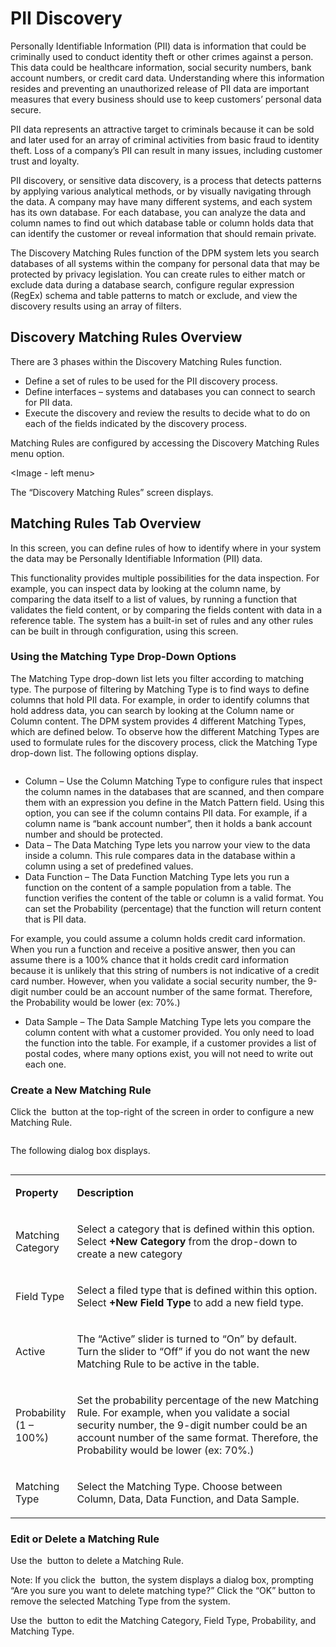 # PII Discovery

Personally Identifiable Information (PII) data is information that could be criminally used to conduct identity theft or other crimes against a person. This data could be healthcare information, social security numbers, bank account numbers, or credit card data. Understanding where this information resides and preventing an unauthorized release of PII data are important measures that every business should use to keep customers’ personal data secure.

PII data represents an attractive target to criminals because it can be sold and later used for an array of criminal activities from basic fraud to identity theft. Loss of a company’s PII can result in many issues, including customer trust and loyalty.

PII discovery, or sensitive data discovery, is a process that detects patterns by applying various analytical methods, or by visually navigating through the data. A company may have many different systems, and each system has its own database. For each database, you can analyze the data and column names to find out which database table or column holds data that can identify the customer or reveal information that should remain private. 

The Discovery Matching Rules function of the DPM system lets you search databases of all systems within the company for personal data that may be protected by privacy legislation. You can create rules to either match or exclude data during a database search, configure regular expression (RegEx) schema and table patterns to match or exclude, and view the discovery results using an array of filters.

## Discovery Matching Rules Overview

There are 3 phases within the Discovery Matching Rules function.

- Define a set of rules to be used for the PII discovery process.
- Define interfaces – systems and databases you can connect to search for PII data.
- Execute the discovery and review the results to decide what to do on each of the fields indicated by the discovery process.

Matching Rules are configured by accessing the Discovery Matching Rules menu option.

<Image - left menu>

The “Discovery Matching Rules” screen displays.

## Matching Rules Tab Overview

<image-MatchingRulesTab>

In this screen, you can define rules of how to identify where in your system the data may be Personally Identifiable Information (PII) data. 

This functionality provides multiple possibilities for the data inspection. For example, you can inspect data by looking at the column name, by comparing the data itself to a list of values, by running a function that validates the field content, or by comparing the fields content with data in a reference table. The system has a built-in set of rules and any other rules can be built in through configuration, using this screen.

###  Using the Matching Type Drop-Down Options

The Matching Type drop-down list lets you filter according to matching type. The purpose of filtering by Matching Type is to find ways to define columns that hold PII data. For example, in order to identify columns that hold address data, you can search by looking at the Column name or Column content. The DPM system provides 4 different Matching Types, which are defined below. To observe how the different Matching Types are used to formulate rules for the discovery process, click the Matching Type drop-down list. The following options display.

<image>

- Column – Use the Column Matching Type to configure rules that inspect the column names in the databases that are scanned, and then compare them with an expression you define in the Match Pattern field. Using this option, you can see if the column contains PII data. For example, if a column name is “bank account number”, then it holds a bank account number and should be protected. 
- Data – The Data Matching Type lets you narrow your view to the data inside a column. This rule compares data in the database within a column using a set of predefined values. 
- Data Function – The Data Function Matching Type lets you run a function on the content of a sample population from a table. The function verifies the content of the table or column is a valid format. You can set the Probability (percentage) that the function will return content that is PII data.  

For example, you could assume a column holds credit card information. When you run a function and receive a positive answer, then you can assume there is a 100% chance that it holds credit card information because it is unlikely that this string of numbers is not indicative of a credit card number. However, when you validate a social security number, the 9-digit number could be an account number of the same format. Therefore, the Probability would be lower (ex: 70%.)
- Data Sample – The Data Sample Matching Type lets you compare the column content with what a customer provided. You only need to load the function into the table. For example, if a customer provides a list of postal codes, where many options exist, you will not need to write out each one.

### Create a New Matching Rule

Click the <image>  button at the top-right of the screen in order to configure a new Matching Rule.

<image>

The following dialog box displays.

<image>

<table>
<tbody>
<tr>
<td width="85">
<p><strong>Property</strong></p>
</td>
<td width="785">
<p><strong>Description</strong></p>
</td>
</tr>
<tr>
<td width="85">
<p> Matching  Category</p>
</td>
<td width="785">
<p>Select a category that is defined within this  option. Select <b>+New Category</b> from the drop-down to create a new category</p>
</td>
</tr>
<tr>
<td width="85">
<p>Field Type</p>
</td>
<td width="785">
<p>Select a filed type that  is defined within this option. Select <b>+New Field Type</b> to add a new field  type.</p>
</td>
</tr>
<tr>
<td width="85">
<p>Active</p>
</td>
<td width="785">
<p>The “Active” slider is  turned to “On” by default. Turn the slider to “Off” if you do not want the  new Matching Rule to be active in the table. </p>
</td>
</tr>
<tr>
<td width="85">
<p> Probability (1 – 100%)</p>
</td>
<td width="785">
<p>Set the probability  percentage of the new Matching Rule. For example, when you validate a social  security number, the 9-digit number could be an account number of the same  format. Therefore, the Probability would be lower (ex: 70%.)</p>
</td>
</tr>
<tr>
<td width="85">
<p>Matching  Type</p>
</td>
<td width="785">
<p>Select the Matching Type.  Choose between Column, Data, Data Function, and Data Sample.</p>
</td>
</tr>
</tbody>
</table>

### Edit or Delete a Matching Rule

Use the <image> button to delete a Matching Rule. 

Note: If you click the <image> button, the system displays a dialog box, prompting “Are you sure you want to delete matching type?” Click the “OK” button to remove the selected Matching Type from the system.

Use the <image> button to edit the Matching Category, Field Type, Probability, and Matching Type.


